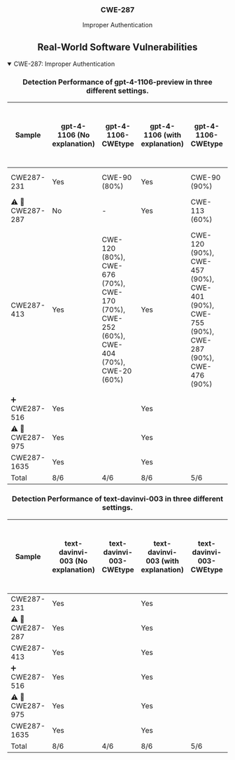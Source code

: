 <p align="center">
  </a>
  <h3 align="center">CWE-287</a></h3>
  <p align="center">
    Improper Authentication
  </p>
</p>
<div align="center">

## Real-World Software Vulnerabilities

</div>

<details open="open">
<summary>CWE-287: Improper Authentication</summary>

<h3>
    <b>
        <div align="center">
            Detection Performance of gpt-4-1106-preview in three different settings.
        </div>
    </b>
</h3>
  
<div align="center">

|  Sample   |  gpt-4-1106 (No explanation) | gpt-4-1106-CWEtype  | gpt-4-1106 (with explanation)  | gpt-4-1106-CWEtype  | gpt-4-1106 (with explanation and highlighted code segment) | gpt-4-1106-CWEtype |
|-----------|------------------------|---------------------|-----------------------------|---------------------------|-----------------------------------|-------------------|
|  CWE287-231   |  Yes  |  CWE-90 (80%)  |  Yes  |  CWE-90 (90%)  |  Yes  |  CWE-90 (90%); code: No  |
|  :warning: :triangular_flag_on_post: CWE287-287   |  No  |  -   |  Yes  |  CWE-113 (60%)       |  Yes  |  CWE-20 (70%); code: No  |    
|  CWE287-413   |  Yes  | CWE-120 (80%), CWE-676 (70%), CWE-170 (70%), CWE-252 (60%), CWE-404 (70%), CWE-20 (60%)  |  Yes  |  CWE-120 (90%), CWE-457 (90%), CWE-401 (90%), CWE-755 (90%), CWE-287 (90%), CWE-476 (90%)  |  Yes  |  CWE-120 (90%), CWE-676 (90%), CWE-252 (90%), CWE-401 (90%), CWE-170 (90%), CWE-697 (90%); code: No        |
|  :heavy_plus_sign: CWE287-516   |  Yes  |       |  Yes  |       |  Yes  |        |  
|  :warning: :triangular_flag_on_post: CWE287-975   |  Yes  |       |  Yes  |       |  Yes  |        |
|  CWE287-1635  |  Yes  |       |  Yes  |       |  Yes  |        |
|  Total        |  8/6  |  4/6  |  8/6  |  5/6  |  8/6  |  5/6   |

</div>

<h3>
    <b>
        <div align="center">
            Detection Performance of text-davinvi-003 in three different settings.
        </div>
    </b>
</h3>

<div align="center">

|  Sample   |  text-davinvi-003 (No explanation) | text-davinvi-003-CWEtype  | text-davinvi-003 (with explanation)  | text-davinvi-003-CWEtype  | text-davinvi-003 (with explanation and highlighted code segment) | text-davinvi-003-CWEtype |
|-----------|------------------------|---------------------|-----------------------------|---------------------------|-----------------------------------|-------------------|
|  CWE287-231   |  Yes  |       |  Yes  |       |  Yes  |        |
|  :warning: :triangular_flag_on_post: CWE287-287   |  Yes  |       |  Yes  |       |  Yes  |        |    
|  CWE287-413   |  Yes  |       |  Yes  |       |  Yes  |        |
|  :heavy_plus_sign: CWE287-516   |  Yes  |       |  Yes  |       |  Yes  |        |  
|  :warning: :triangular_flag_on_post: CWE287-975   |  Yes  |       |  Yes  |       |  Yes  |        |
|  CWE287-1635  |  Yes  |       |  Yes  |       |  Yes  |        |
|  Total        |  8/6  |  4/6  |  8/6  |  5/6  |  8/6  |  5/6   |
</div>
</details>
